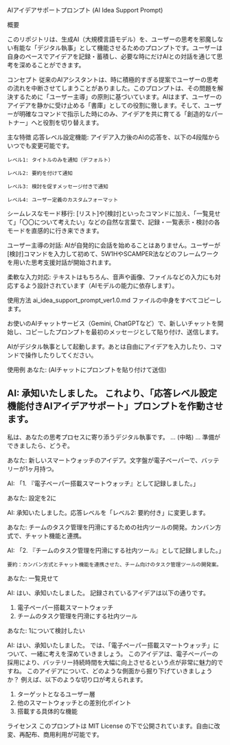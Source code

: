 AIアイデアサポートプロンプト (AI Idea Support Prompt)

概要

このリポジトリは、生成AI（大規模言語モデル）を、ユーザーの思考を邪魔しない有能な「デジタル執事」として機能させるためのプロンプトです。ユーザーは自身のペースでアイデアを記録・蓄積し、必要な時にだけAIとの対話を通じて思考を深めることができます。

コンセプト
従来のAIアシスタントは、時に積極的すぎる提案でユーザーの思考の流れを中断させてしまうことがありました。このプロンプトは、その問題を解決するために「ユーザー主導」の原則に基づいています。AIはまず、ユーザーのアイデアを静かに受け止める「書庫」としての役割に徹します。そして、ユーザーが明確なコマンドで指示した時にのみ、アイデアを共に育てる「創造的なパートナー」へと役割を切り替えます。

主な特徴
応答レベル設定機能: アイデア入力後のAIの応答を、以下の4段階からいつでも変更可能です。

    レベル1: タイトルのみを通知（デフォルト）

    レベル2: 要約を付けて通知

    レベル3: 検討を促すメッセージ付きで通知

    レベル4: ユーザー定義のカスタムフォーマット

シームレスなモード移行: [リスト]や[検討]といったコマンドに加え、「一覧見せて」「〇〇について考えたい」などの自然な言葉で、記録・一覧表示・検討の各モードを直感的に行き来できます。

ユーザー主導の対話: AIが自発的に会話を始めることはありません。ユーザーが[検討]コマンドを入力して初めて、5W1HやSCAMPER法などのフレームワークを用いた思考支援対話が開始されます。

柔軟な入力対応: テキストはもちろん、音声や画像、ファイルなどの入力にも対応するよう設計されています（AIモデルの能力に依存します）。

使用方法
ai_idea_support_prompt_ver1.0.md ファイルの中身をすべてコピーします。

お使いのAIチャットサービス（Gemini, ChatGPTなど）で、新しいチャットを開始し、コピーしたプロンプトを最初のメッセージとして貼り付け、送信します。

AIがデジタル執事として起動します。あとは自由にアイデアを入力したり、コマンドで操作したりしてください。

使用例
あなた: (AIチャットにプロンプトを貼り付けて送信)

AI: 承知いたしました。
これより、「応答レベル設定機能付きAIアイデアサポート」プロンプトを作動させます。
---
私は、あなたの思考プロセスに寄り添うデジタル執事です。
... (中略) ...
準備ができましたら、どうぞ。

あなた: 新しいスマートウォッチのアイデア。文字盤が電子ペーパーで、バッテリーが1ヶ月持つ。

AI: 「1. 『電子ペーパー搭載スマートウォッチ』として記録しました。」

あなた: 設定を2に

AI: 承知いたしました。応答レベルを「レベル2: 要約付き」に変更します。

あなた: チームのタスク管理を円滑にするための社内ツールの開発。カンバン方式で、チャット機能と連携。

AI: 「2. 『チームのタスク管理を円滑にする社内ツール』として記録しました。」

    要約：カンバン方式とチャット機能を連携させた、チーム向けのタスク管理ツールの開発案。

あなた: 一覧見せて

AI: はい、承知いたしました。
記録されているアイデアは以下の通りです。
1. 電子ペーパー搭載スマートウォッチ
2. チームのタスク管理を円滑にする社内ツール

あなた: 1について検討したい

AI: はい、承知いたしました。
では、「電子ペーパー搭載スマートウォッチ」について、一緒に考えを深めていきましょう。
このアイデアは、電子ペーパーの採用により、バッテリー持続時間を大幅に向上させるという点が非常に魅力的ですね。
このアイデアについて、どのような側面から掘り下げていきましょうか？
例えば、以下のような切り口が考えられます。
1. ターゲットとなるユーザー層
2. 他のスマートウォッチとの差別化ポイント
3. 搭載する具体的な機能

ライセンス
このプロンプトは MIT License の下で公開されています。自由に改変、再配布、商用利用が可能です。
